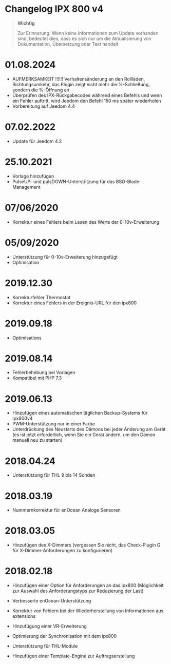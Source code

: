 # Changelog IPX 800 v4

>**Wichtig**
>
>Zur Erinnerung: Wenn keine Informationen zum Update vorhanden sind, bedeutet dies, dass es sich nur um die Aktualisierung von Dokumentation, Übersetzung oder Text handelt

# 01.08.2024

- AUFMERKSAMKEIT !!!!!! Verhaltensänderung an den Rollläden, Richtungsumkehr, das Plugin zeigt nicht mehr die %-Schließung, sondern die %-Öffnung an
- Überprüfen des IPX-Rückgabecodes während eines Befehls und wenn ein Fehler auftritt, wird Jeedom den Befehl 150 ms später wiederholen
- Vorbereitung auf Jeedom 4.4

# 07.02.2022

- Update für Jeedom 4.2

# 25.10.2021

- Vorlage hinzufügen
- PulseUP- und pulsDOWN-Unterstützung für das BSO-Blade-Management

# 07/06/2020

- Korrektur eines Fehlers beim Lesen des Werts der 0-10v-Erweiterung

# 05/09/2020

- Unterstützung für 0-10v-Erweiterung hinzugefügt
- Optimisation

# 2019.12.30

- Korrekturfehler Thermostat
- Korrektur eines Fehlers in der Ereignis-URL für den ipx800

# 2019.09.18

- Optimisations

# 2019.08.14

- Fehlerbehebung bei Vorlagen
- Kompatibel mit PHP 7.3

# 2019.06.13

- Hinzufügen eines automatischen täglichen Backup-Systems für ipx800v4
- PWM-Unterstützung nur in einer Farbe
- Unterdrückung des Neustarts des Dämons bei jeder Änderung am Gerät (es ist jetzt erforderlich, wenn Sie ein Gerät ändern, um den Dämon manuell neu zu starten)

# 2018.04.24

-	Unterstützung für THL 9 bis 14 Sonden

# 2018.03.19

-   Nummernkorrektur für enOcean Analoge Sensoren

# 2018.03.05

- 	Hinzufügen des X-Dimmers (vergessen Sie nicht, das Check-Plugin G für X-Dimmer-Anforderungen zu konfigurieren)

#  2018.02.18

-	Hinzufügen einer Option für Anforderungen an das ipx800 (Möglichkeit zur Auswahl des Anforderungstyps zur Reduzierung der Last)

-   Verbesserte enOcean-Unterstützung

-   Korrektur von Fehlern bei der Wiederherstellung von Informationen aus
    extensions

-   Hinzufügung einer VR-Erweiterung

-   Optimierung der Synchronisation mit dem ipx800

-   Unterstützung für THL-Module

-   Hinzufügen einer Template-Engine zur Auftragserstellung
